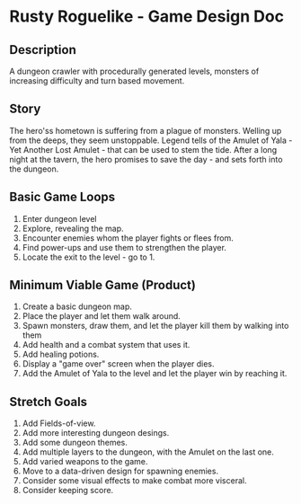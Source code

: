 # Rusty Roguelike - Game Design Doc

## Description
A dungeon crawler with procedurally generated levels, monsters of increasing
difficulty and turn based movement.

## Story
The hero'ss hometown is suffering from a plague of monsters. Welling up from the
deeps, they seem unstoppable. Legend tells of the Amulet of Yala - Yet Another
Lost Amulet - that can be used to stem the tide. After a long night at the
tavern, the hero promises to save the day - and sets forth into the dungeon.

## Basic Game Loops

1. Enter dungeon level
2. Explore, revealing the map.
3. Encounter enemies whom the player fights or flees from.
4. Find power-ups and use them to strengthen the player.
5. Locate the exit to the level - go to 1.

## Minimum Viable Game (Product)

1. Create a basic dungeon map.
2. Place the player and let them walk around.
3. Spawn monsters, draw them, and let the player kill them by walking into them
4. Add health and a combat system that uses it.
5. Add healing potions.
6. Display a "game over" screen when the player dies.
7. Add the Amulet of Yala to the level and let the player win by reaching it.

## Stretch Goals

1. Add Fields-of-view.
2. Add more interesting dungeon desings.
3. Add some dungeon themes.
4. Add multiple layers to the dungeon, with the Amulet on the last one.
5. Add varied weapons to the game.
6. Move to a data-driven design for spawning enemies.
7. Consider some visual effects to make combat more visceral.
8. Consider keeping score.

